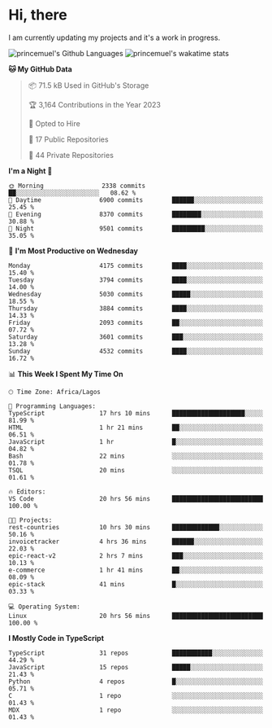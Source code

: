 # Hi, there

<!--
**princemuel/princemuel** is a ✨ _special_ ✨ repository because its `README.md` (this file) appears on your GitHub profile.

Here are some ideas to get you started:

- 🔭 I’m currently working on ...
- 🌱 I’m currently learning ...
- 👯 I’m looking to collaborate on ...
- 🤔 I’m looking for help with ...
- 💬 Ask me about ...
- 📫 How to reach me: ...
- 😄 Pronouns: ...
- ⚡ Fun fact: ...
-->

I am currently updating my projects and it's a work in progress.

![princemuel's Github Languages](https://github-readme-stats.vercel.app/api/top-langs/?username=princemuel&text_color=586069&layout=compact&hide_border=true&title_color=0366d6&count_private=true&include_all_commits=true&theme=tokyonight&show_icons=true)
![princemuel's wakatime stats](https://github-readme-stats.vercel.app/api/wakatime?username=princemuel&text_color=586069&layout=compact&hide_border=true&title_color=0366d6&count_private=true&include_all_commits=true&theme=tokyonight&show_icons=true)

<!--START_SECTION:waka-->
**🐱 My GitHub Data** 

> 📦 71.5 kB Used in GitHub's Storage 
 > 
> 🏆 3,164 Contributions in the Year 2023
 > 
> 💼 Opted to Hire
 > 
> 📜 17 Public Repositories 
 > 
> 🔑 44 Private Repositories 
 > 
**I'm a Night 🦉** 

```text
🌞 Morning                2338 commits        ██░░░░░░░░░░░░░░░░░░░░░░░   08.62 % 
🌆 Daytime                6900 commits        ██████░░░░░░░░░░░░░░░░░░░   25.45 % 
🌃 Evening                8370 commits        ████████░░░░░░░░░░░░░░░░░   30.88 % 
🌙 Night                  9501 commits        █████████░░░░░░░░░░░░░░░░   35.05 % 
```
📅 **I'm Most Productive on Wednesday** 

```text
Monday                   4175 commits        ████░░░░░░░░░░░░░░░░░░░░░   15.40 % 
Tuesday                  3794 commits        ████░░░░░░░░░░░░░░░░░░░░░   14.00 % 
Wednesday                5030 commits        █████░░░░░░░░░░░░░░░░░░░░   18.55 % 
Thursday                 3884 commits        ████░░░░░░░░░░░░░░░░░░░░░   14.33 % 
Friday                   2093 commits        ██░░░░░░░░░░░░░░░░░░░░░░░   07.72 % 
Saturday                 3601 commits        ███░░░░░░░░░░░░░░░░░░░░░░   13.28 % 
Sunday                   4532 commits        ████░░░░░░░░░░░░░░░░░░░░░   16.72 % 
```


📊 **This Week I Spent My Time On** 

```text
🕑︎ Time Zone: Africa/Lagos

💬 Programming Languages: 
TypeScript               17 hrs 10 mins      ████████████████████░░░░░   81.99 % 
HTML                     1 hr 21 mins        ██░░░░░░░░░░░░░░░░░░░░░░░   06.51 % 
JavaScript               1 hr                █░░░░░░░░░░░░░░░░░░░░░░░░   04.82 % 
Bash                     22 mins             ░░░░░░░░░░░░░░░░░░░░░░░░░   01.78 % 
TSQL                     20 mins             ░░░░░░░░░░░░░░░░░░░░░░░░░   01.61 % 

🔥 Editors: 
VS Code                  20 hrs 56 mins      █████████████████████████   100.00 % 

🐱‍💻 Projects: 
rest-countries           10 hrs 30 mins      █████████████░░░░░░░░░░░░   50.16 % 
invoicetracker           4 hrs 36 mins       ██████░░░░░░░░░░░░░░░░░░░   22.03 % 
epic-react-v2            2 hrs 7 mins        ███░░░░░░░░░░░░░░░░░░░░░░   10.13 % 
e-commerce               1 hr 41 mins        ██░░░░░░░░░░░░░░░░░░░░░░░   08.09 % 
epic-stack               41 mins             █░░░░░░░░░░░░░░░░░░░░░░░░   03.33 % 

💻 Operating System: 
Linux                    20 hrs 56 mins      █████████████████████████   100.00 % 
```

**I Mostly Code in TypeScript** 

```text
TypeScript               31 repos            ███████████░░░░░░░░░░░░░░   44.29 % 
JavaScript               15 repos            █████░░░░░░░░░░░░░░░░░░░░   21.43 % 
Python                   4 repos             █░░░░░░░░░░░░░░░░░░░░░░░░   05.71 % 
C                        1 repo              ░░░░░░░░░░░░░░░░░░░░░░░░░   01.43 % 
MDX                      1 repo              ░░░░░░░░░░░░░░░░░░░░░░░░░   01.43 % 
```




<!--END_SECTION:waka-->

